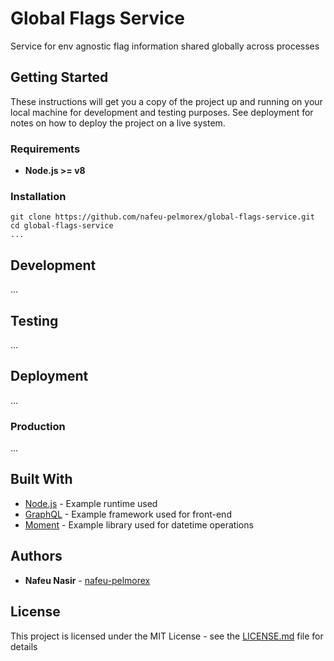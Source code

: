 # Global Flags Service

Service for env agnostic flag information shared globally across processes

## Getting Started

These instructions will get you a copy of the project up and running on your local machine for development and testing purposes. See deployment for notes on how to deploy the project on a live system.

### Requirements

- **Node.js >= v8**

### Installation

```
git clone https://github.com/nafeu-pelmorex/global-flags-service.git
cd global-flags-service
...
```

## Development

...

## Testing

...

## Deployment

...

### Production

...

## Built With

* [Node.js](https://nodejs.org/en/) - Example runtime used
* [GraphQL](https://graphql.org/) - Example framework used for front-end
* [Moment](https://momentjs.com/) - Example library used for datetime operations

## Authors

* **Nafeu Nasir** - [nafeu-pelmorex](https://github.com/nafeu-pelmorex)

## License

This project is licensed under the MIT License - see the [LICENSE.md](LICENSE.md) file for details